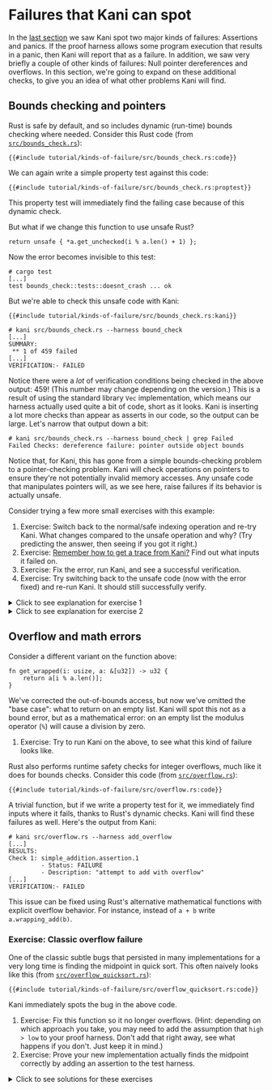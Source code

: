 # Failures that Kani can spot

In the [last section](./tutorial-first-steps.md) we saw Kani spot two major kinds of failures: Assertions and panics.
If the proof harness allows some program execution that results in a panic, then Kani will report that as a failure.
In addition, we saw very briefly a couple of other kinds of failures: Null pointer dereferences and overflows.
In this section, we're going to expand on these additional checks, to give you an idea of what other problems Kani will find.

## Bounds checking and pointers

Rust is safe by default, and so includes dynamic (run-time) bounds checking where needed.
Consider this Rust code (from [`src/bounds_check.rs`](https://github.com/model-checking/kani/blob/main/docs/src/tutorial/kinds-of-failure/src/bounds_check.rs)):

```rust,noplaypen
{{#include tutorial/kinds-of-failure/src/bounds_check.rs:code}}
```

We can again write a simple property test against this code:

```rust,noplaypen
{{#include tutorial/kinds-of-failure/src/bounds_check.rs:proptest}}
```

This property test will immediately find the failing case because of this dynamic check.

But what if we change this function to use unsafe Rust?

```rust,noplaypen
return unsafe { *a.get_unchecked(i % a.len() + 1) };
```

Now the error becomes invisible to this test:

```
# cargo test
[...]
test bounds_check::tests::doesnt_crash ... ok
```

But we're able to check this unsafe code with Kani:

```rust,noplaypen
{{#include tutorial/kinds-of-failure/src/bounds_check.rs:kani}}
```

```
# kani src/bounds_check.rs --harness bound_check
[...]
SUMMARY:
 ** 1 of 459 failed
[...]
VERIFICATION:- FAILED
```

Notice there were a *lot* of verification conditions being checked in the above output: 459! (This number may change depending on the version.)
This is a result of using the standard library `Vec` implementation, which means our harness actually used quite a bit of code, short as it looks.
Kani is inserting a lot more checks than appear as asserts in our code, so the output can be large.
Let's narrow that output down a bit:

```
# kani src/bounds_check.rs --harness bound_check | grep Failed
Failed Checks: dereference failure: pointer outside object bounds
```

Notice that, for Kani, this has gone from a simple bounds-checking problem to a pointer-checking problem.
Kani will check operations on pointers to ensure they're not potentially invalid memory accesses.
Any unsafe code that manipulates pointers will, as we see here, raise failures if its behavior is actually unsafe. 

Consider trying a few more small exercises with this example:

1. Exercise: Switch back to the normal/safe indexing operation and re-try Kani. What changes compared to the unsafe operation and why?
(Try predicting the answer, then seeing if you got it right.)
2. Exercise: [Remember how to get a trace from Kani?](./tutorial-first-steps.md#getting-a-trace) Find out what inputs it failed on.
3. Exercise: Fix the error, run Kani, and see a successful verification.
4. Exercise: Try switching back to the unsafe code (now with the error fixed) and re-run Kani. It should still successfully verify.

<details>
<summary>Click to see explanation for exercise 1</summary>

Having switched back to the safe indexing operation, Kani reports two failures:

```
# kani src/bounds_check.rs --harness bound_check | grep Failed
Failed Checks: index out of bounds: the length is less than or equal to the given index
Failed Checks: dereference failure: pointer outside object bounds
```

The first is Rust's implicit assertion for the safe indexing operation.
The second is Kani's check to ensure the pointer operation is actually safe.
This pattern (two checks for similar issues in safe Rust code) is common, and we'll see it again in the next section.

</details>

<details>
<summary>Click to see explanation for exercise 2</summary>

Having run `kani --visualize` and clicked on one of the failures to see a trace, there are three things to immediately notice:

1. This trace is huge. Because the standard library `Vec` is involved, there's a lot going on.
2. The top of the trace file contains some "trace navigation tips" that might be helpful in navigating the trace.
3. There's a lot of generated code and it's really hard to just read the trace itself.

To navigate this trace to find the information you need, we recommend searching for things you expect to be somewhere in the trace:

1. Search the document for `kani::any` or `<variable_of_interest> =` such as `size =`.
We can use this to find out what example values lead to a problem.
In this case, where we just have a couple of `kani::any` values in our proof harness, we can learn a lot just by seeing what these are.
In this trace we find (and the values you get may be different):

```
Step 23: Function bound_check, File src/bounds_check.rs, Line 43
let size: usize = kani::any();
size = 0ul

Step 27: Function bound_check, File src/bounds_check.rs, Line 45
let index: usize = kani::any();
index = 0ul

Step 36: Function bound_check, File src/bounds_check.rs, Line 43
let size: usize = kani::any();
size = 2464ul

Step 39: Function main, File src/bounds_check.rs, Line 45
let index: usize = kani::any();
index = 2463ul
```

Try not to be fooled by the first assignments: we're seeing zero-initialization there.
Their values are overwritten by the later assignments.
You may see different values here, as it depends on the solver's behavior.

2. Try searching for "failure:". This will be near the end of the document.
Now you can try reverse-searching for assignments to the variables involved.
For example, search upwards from the failure for `i =`.

These two techniques should help you find both the nondeterministic inputs, and the values that were involved in the failing assertion.

</details>

## Overflow and math errors

Consider a different variant on the function above:

```rust,noplaypen
fn get_wrapped(i: usize, a: &[u32]) -> u32 {
    return a[i % a.len()];
}
```

We've corrected the out-of-bounds access, but now we've omitted the "base case": what to return on an empty list.
Kani will spot this not as a bound error, but as a mathematical error: on an empty list the modulus operator (`%`) will cause a division by zero.

1. Exercise: Try to run Kani on the above, to see what this kind of failure looks like.

Rust also performs runtime safety checks for integer overflows, much like it does for bounds checks.
Consider this code (from [`src/overflow.rs`](https://github.com/model-checking/kani/blob/main/docs/src/tutorial/kinds-of-failure/src/overflow.rs)):

```rust,noplaypen
{{#include tutorial/kinds-of-failure/src/overflow.rs:code}}
```

A trivial function, but if we write a property test for it, we immediately find inputs where it fails, thanks to Rust's dynamic checks.
Kani will find these failures as well.
Here's the output from Kani:

```
# kani src/overflow.rs --harness add_overflow
[...]
RESULTS:
Check 1: simple_addition.assertion.1
         - Status: FAILURE
         - Description: "attempt to add with overflow"
[...]
VERIFICATION:- FAILED
```

This issue can be fixed using Rust's alternative mathematical functions with explicit overflow behavior.
For instance, instead of `a + b` write `a.wrapping_add(b)`.

### Exercise: Classic overflow failure

One of the classic subtle bugs that persisted in many implementations for a very long time is finding the midpoint in quick sort.
This often naively looks like this (from [`src/overflow_quicksort.rs`](https://github.com/model-checking/kani/blob/main/docs/src/tutorial/kinds-of-failure/src/overflow_quicksort.rs)):

```rust,noplaypen
{{#include tutorial/kinds-of-failure/src/overflow_quicksort.rs:code}}
```

Kani immediately spots the bug in the above code.

1. Exercise: Fix this function so it no longer overflows.
(Hint: depending on which approach you take, you may need to add the assumption that `high > low` to your proof harness.
Don't add that right away, see what happens if you don't. Just keep it in mind.)
2. Exercise: Prove your new implementation actually finds the midpoint correctly by adding an assertion to the test harness.

<details>
<summary>Click to see solutions for these exercises</summary>

A very common approach for resolving the overflow issue looks like this:

```rust,noplaypen
return low + (high - low) / 2;
```

But if you naively try this (try it!), you'll find a new underflow error: `high - low` might result in a negative number, but has type `u32`.
Hence, the need to add an assumption that would make that impossible.
(Adding an assumption, though, means there's a new way to "use it wrong." Perhaps we'd like to avoid that!)

After that, you might wonder how to "prove your new implementation correct."
After all, what does "correct" even mean?
Often we're using a good approximation of correct, such as the equivalence of two implementations (often one much "simpler" than the other somehow).
Here's one possible assertion to make that obvious:

```rust,noplaypen
assert!(result as u64 == (a as u64 + b as u64) / 2);
```

Since this implementation is just the original one, but cast to a wider unsigned integer type, it should have the same result but without overflowing.
When Kani tells us both of these methods yield the same exact result, that gives us additional confidence that we haven't overlooked something.

</details>
